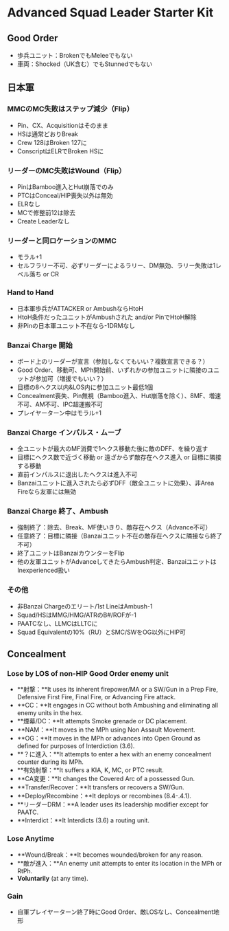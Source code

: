 # Advanced Squad Leader Starter Kit

## Good Order
- 歩兵ユニット：BrokenでもMeleeでもない
- 車両：Shocked（UK含む）でもStunnedでもない

## 日本軍
### MMCのMC失敗はステップ減少（Flip）
- Pin、CX、Acquisitionはそのまま
- HSは通常どおりBreak
- Crew 128はBroken 127に
- ConscriptはELRでBroken HSに
### リーダーのMC失敗はWound（Flip）
- PinはBamboo進入とHut崩落でのみ
- PTCはConceal/HIP喪失以外は無効
- ELRなし
- MCで修整前12は除去
- Create Leaderなし
### リーダーと同ロケーションのMMC
- モラル+1
- セルフラリー不可、必ずリーダーによるラリー、DM無効、ラリー失敗は1レベル落ち or CR
### Hand to Hand
- 日本軍歩兵がATTACKER or AmbushならHtoH
- HtoH条件だったユニットがAmbushされた and/or PinでHtoH解除
- 非Pinの日本軍ユニット不在なら-1DRMなし
### Banzai Charge 開始
- ボード上のリーダーが宣言（参加しなくてもいい？複数宣言できる？）
- Good Order、移動可、MPh開始前、いずれかの参加ユニットに隣接のユニットが参加可（増援でもいい？）
- 目標の8ヘクス以内&LOS内に参加ユニット最低1個
- Concealment喪失、Pin無視（Bamboo進入、Hut崩落を除く）、8MF、増速不可、AM不可、IPC超運搬不可
- プレイヤーターン中はモラル+1
### Banzai Charge インパルス・ムーブ
- 全ユニットが最大のMF消費で1ヘクス移動た後に敵のDFF、を繰り返す
- 目標にヘクス数で近づく移動 or 遠ざからず敵存在ヘクス進入 or 目標に隣接する移動
- 直前インパルスに退出したヘクスは進入不可
- Banzaiユニットに進入されたら必ずDFF（敵全ユニットに効果）、非Area Fireなら友軍には無効
### Banzai Charge 終了、Ambush
- 強制終了：除去、Break、MF使いきり、敵存在ヘクス（Advance不可）
- 任意終了：目標に隣接（Banzaiユニット不在の敵存在ヘクスに隣接なら終了不可）
- 終了ユニットはBanzaiカウンターをFlip
- 他の友軍ユニットがAdvanceしてきたらAmbush判定、BanzaiユニットはInexperienced扱い
### その他
- 非Banzai Chargeのエリート/1st LineはAmbush-1
- Squad/HSはMMG/HMG/ATRのB#/ROFが-1
- PAATCなし、LLMCはLLTCに
- Squad Equivalentの10%（RU）とSMC/SWをOG以外にHIP可

## Concealment

### Lose by LOS of non-HIP Good Order enemy unit
- **射撃：**It uses its inherent firepower/MA or a SW/Gun in a Prep Fire, Defensive First Fire, Final Fire, or Advancing Fire attack.
- **CC：**It engages in CC without both Ambushing and eliminating all enemy units in the hex.
- **煙幕/DC：**It attempts Smoke grenade or DC placement.
- **NAM：**It moves in the MPh using Non Assault Movement.
- **OG：**It moves in the MPh or advances into Open Ground as defined for purposes of Interdiction (3.6).
- **？に進入：**It attempts to enter a hex with an enemy concealment counter during its MPh.
- **有効射撃：**It suffers a KIA, K, MC, or PTC result.
- **CA変更：**It changes the Covered Arc of a possessed Gun.
- **Transfer/Recover：**It transfers or recovers a SW/Gun.
- **Deploy/Recombine：**It deploys or recombines (8.4-.4.1).
- **リーダーDRM：**A leader uses its leadership modifier except for PAATC.
- **Interdict：**It Interdicts (3.6) a routing unit.

### Lose Anytime
- **Wound/Break：**It becomes wounded/broken for any reason.
- **敵が進入：**An enemy unit attempts to enter its location in the MPh or RtPh.
- **Voluntarily** (at any time).

### Gain
- 自軍プレイヤーターン終了時にGood Order、敵LOSなし、Concealment地形
